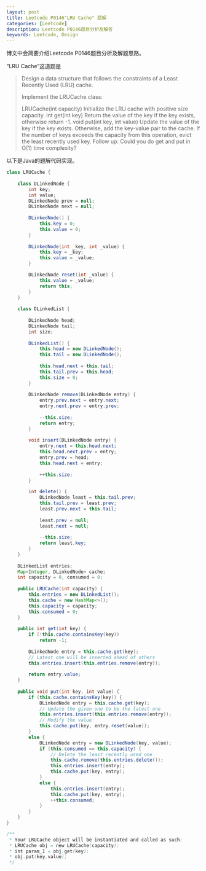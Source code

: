 ```yaml
---
layout: post
title: Leetcode P0146"LRU Cache" 题解
categories: [Leetcode]
description: Leetcode P0146题目分析及解答
keywords: Leetcode, Design
---
```


博文中会简要介绍Leetcode P0146题目分析及解题思路。

“LRU Cache”这道题是

> Design a data structure that follows the constraints of a Least Recently Used (LRU) cache.
> 
> Implement the LRUCache class:
> 
> LRUCache(int capacity) Initialize the LRU cache with positive size capacity.
> int get(int key) Return the value of the key if the key exists, otherwise return -1.
> void put(int key, int value) Update the value of the key if the key exists. Otherwise, add the key-value pair to the cache. If the number of keys exceeds the capacity from this operation, evict the least recently used key.
> Follow up:
> Could you do get and put in O(1) time complexity?

以下是Java的题解代码实现。
```java
class LRUCache {
    
    class DLinkedNode {
        int key;
        int value;
        DLinkedNode prev = null;
        DLinkedNode next = null;
    
        DLinkedNode() {
            this.key = 0;
            this.value = 0;
        }
        
        DLinkedNode(int _key, int _value) {
            this.key = _key;
            this.value = _value;
        }

        DLinkedNode reset(int _value) {
            this.value = _value;
            return this;
        }
    }
    
    class DLinkedList {
        
        DLinkedNode head;
        DLinkedNode tail;
        int size;
        
        DLinkedList() {
            this.head = new DLinkedNode();
            this.tail = new DLinkedNode();
            
            this.head.next = this.tail;
            this.tail.prev = this.head;
            this.size = 0;
        }
        
        DLinkedNode remove(DLinkedNode entry) {
            entry.prev.next = entry.next;
            entry.next.prev = entry.prev;
            
            --this.size;
            return entry;
        }
        
        void insert(DLinkedNode entry) {
            entry.next = this.head.next;
            this.head.next.prev = entry;
            entry.prev = head;
            this.head.next = entry;
            
            ++this.size;
        }
        
        int delete() {
            DLinkedNode least = this.tail.prev;
            this.tail.prev = least.prev;
            least.prev.next = this.tail;
            
            least.prev = null;
            least.next = null;
            
            --this.size;
            return least.key;
        }
    }
    
    DLinkedList entries;
    Map<Integer, DLinkedNode> cache;
    int capacity = 0, consumed = 0;
    
    public LRUCache(int capacity) {
        this.entries = new DLinkedList();
        this.cache = new HashMap<>();
        this.capacity = capacity;   
        this.consumed = 0;
    }
    
    public int get(int key) {
        if (!this.cache.containsKey(key))
            return -1;
        
        DLinkedNode entry = this.cache.get(key);
        // Latest one will be inserted ahead of others
        this.entries.insert(this.entries.remove(entry));
        
        return entry.value;
    }
    
    public void put(int key, int value) {
        if (this.cache.containsKey(key)) {
            DLinkedNode entry = this.cache.get(key);
            // Update the given one to be the latest one
            this.entries.insert(this.entries.remove(entry));
            // Modify the value
            this.cache.put(key, entry.reset(value));
        }
        else {
            DLinkedNode entry = new DLinkedNode(key, value);
            if (this.consumed == this.capacity) {
                // Delete the least recently used one
                this.cache.remove(this.entries.delete());
                this.entries.insert(entry);
                this.cache.put(key, entry);
            }
            else {
                this.entries.insert(entry);
                this.cache.put(key, entry);
                ++this.consumed;
            }
        }
    }
}

/**
 * Your LRUCache object will be instantiated and called as such:
 * LRUCache obj = new LRUCache(capacity);
 * int param_1 = obj.get(key);
 * obj.put(key,value);
 */
```
